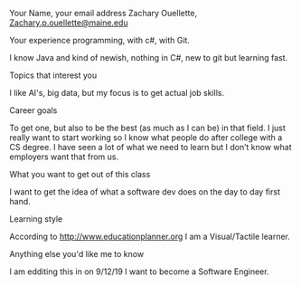 
Your Name, your email address
Zachary Ouellette, Zachary.p.ouellette@maine.edu

Your experience programming, with c#, with Git.

I know Java and kind of newish, nothing in C#, new to git but learning fast.

Topics that interest you

I like AI's, big data, but my focus is to get actual job skills.

Career goals

To get one, but also to be the best (as much as I can be) in that field. I just really want to start working so I know what people do after college with a CS degree. I have seen a lot of what we need to learn but I don’t know what employers want that from us. 

What you want to get out of this class

I want to get the idea of what a software dev does on the day to day first hand.

Learning style

According to http://www.educationplanner.org I am a Visual/Tactile learner.  

Anything else you'd like me to know

I am edditing this in on 9/12/19
I want to become a Software Engineer. 




